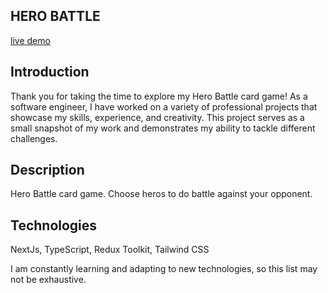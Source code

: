 ## HERO BATTLE

[live demo](https://hero-battle.vercel.app/)

## Introduction
Thank you for taking the time to explore my Hero Battle card game! As a software engineer, I have worked on a variety of professional projects that showcase my skills, experience, and creativity. This project serves as a small snapshot of my work and demonstrates my ability to tackle different challenges.


## Description
Hero Battle card game. Choose heros to do battle against your opponent.

## Technologies
NextJs, TypeScript, Redux Toolkit, Tailwind CSS


I am constantly learning and adapting to new technologies, so this list may not be exhaustive.